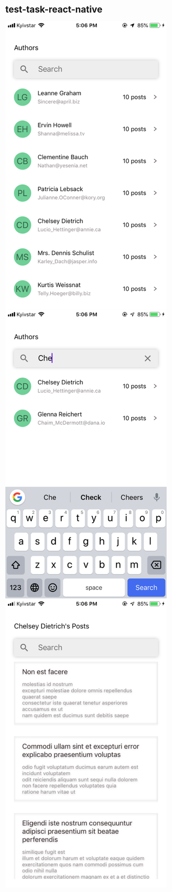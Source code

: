 # test-task-react-native
![alt text](screenshots/IMG_2139.JPG "Описание")​
![alt text](screenshots/IMG_2140.JPG "Описание")​
![alt text](screenshots/IMG_2141.JPG "Описание")​
